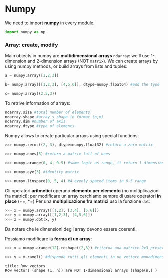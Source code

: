 # Numpy

We need to import **numpy** in every module.

```python
import numpy as np
```

### Array: create, modify

Main objects in numpy are **multidimensional arrays** `ndarray`: we'll use 1-dimension and 2-dimension arrays (NOT `matrix`).
We can create arrays by using numpy methods, or build arrays from lists and tuples:

```python
a = numpy.array([1,2,3])

b= numpy.array([[1,2,3], [4,5,6]], dtype=numpy.float64) #add the type

c= numpy.array((2,5,3))
```

To retrive information of arrays:

```python
ndarray.size #total number of elements
ndarray.shape #array's shape in format (n,m)
ndarray.dim #number of axis
ndarray.dtype #type of elements
```

Numpy allows to create particular arrays using special functions:

```python
>>> numpy.zeros((2, 3), dtype=numpy.float32) #return a zero matrix

>>> numpy.ones(5) #return a matrix full of ones

>>> numpy.arange(0, 4, 0.5) #same logic as range, it return 1-dimension array

>>> numpy.eye(3) #identity matrix

>>> numpy.linspace(0, 5, 4) #4 evenly spaced items in 0-5 range
```

Gli operatori **aritmetici** operano **elemento per elemento** (no moltiplicazioni fra matrici): per modificare un array cerchiamo sempre di usare operatori **in place** (+=, \*=)
Per una **moltiplicazione fra matrici** uso la funzione `dot`:

```python
>>> x = numpy.array([[1,2], [3,4], [5,6]])
>>> y = numpy.array([[1,2,3], [4,5,6]])
>>> z = numpy.dot(x, y)
```

Da notare che le dimensioni degli array devono essere coerenti.

Possiamo modificare la **forma di un array**:

```python
>>> x = numpy.arange(12).reshape((2,3)) #ritorna una matrice 2x3 preservando l'ordine degli elementi

>>> y = x.ravel() #disponde tutti gli elementi in un vettore monodimensionale
```

```ad-note
title: Row vectors
Row vectors (shape (1, n)) are NOT 1-dimensional arrays (shape(n,) )
```


